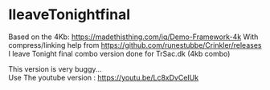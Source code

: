 # IleaveTonightfinal
Based on the 4Kb: https://madethisthing.com/iq/Demo-Framework-4k
With compress/linking help from https://github.com/runestubbe/Crinkler/releases
I leave Tonight final combo version done for TrSac.dk (4kb combo) 

This version is very buggy...  
Use The youtube version : https://youtu.be/Lc8xDvCeIUk
